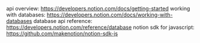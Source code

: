 api overview: https://developers.notion.com/docs/getting-started
working with databases: https://developers.notion.com/docs/working-with-databases
database api reference: https://developers.notion.com/reference/database
notion sdk for javascript: https://github.com/makenotion/notion-sdk-js
